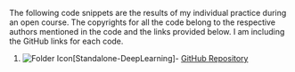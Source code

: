 The following code snippets are the results of my individual practice during an open course. The copyrights for all the code belong to the respective authors mentioned in the code and the links provided below. I am including the GitHub links for each code.

1. ![Folder Icon](https://github.githubassets.com/images/icons/emoji/unicode/1f4c1.png)[Standalone-DeepLearning]- [GitHub Repository](https://github.com/heartcored98/Standalone-DeepLearning)
